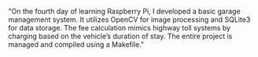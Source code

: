 "On the fourth day of learning Raspberry Pi, I developed a basic garage management system. It utilizes OpenCV for image processing and SQLite3 for data storage. The fee calculation mimics highway toll systems by charging based on the vehicle’s duration of stay. The entire project is managed and compiled using a Makefile."


